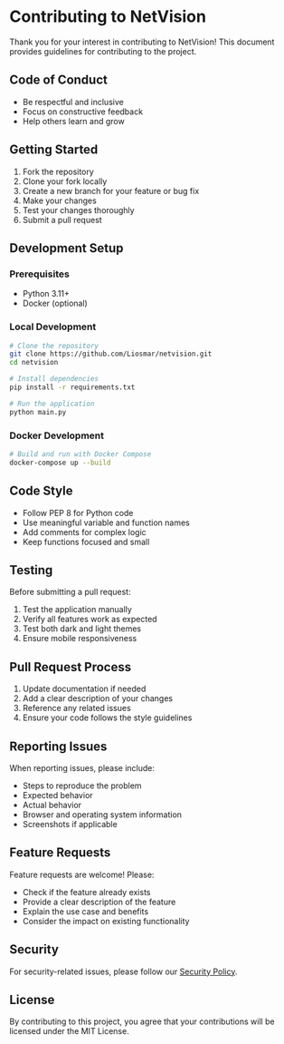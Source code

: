 # Contributing to NetVision

Thank you for your interest in contributing to NetVision! This document provides guidelines for contributing to the project.

## Code of Conduct

- Be respectful and inclusive
- Focus on constructive feedback
- Help others learn and grow

## Getting Started

1. Fork the repository
2. Clone your fork locally
3. Create a new branch for your feature or bug fix
4. Make your changes
5. Test your changes thoroughly
6. Submit a pull request

## Development Setup

### Prerequisites

- Python 3.11+
- Docker (optional)

### Local Development

```bash
# Clone the repository
git clone https://github.com/Liosmar/netvision.git
cd netvision

# Install dependencies
pip install -r requirements.txt

# Run the application
python main.py
```

### Docker Development

```bash
# Build and run with Docker Compose
docker-compose up --build
```

## Code Style

- Follow PEP 8 for Python code
- Use meaningful variable and function names
- Add comments for complex logic
- Keep functions focused and small

## Testing

Before submitting a pull request:

1. Test the application manually
2. Verify all features work as expected
3. Test both dark and light themes
4. Ensure mobile responsiveness

## Pull Request Process

1. Update documentation if needed
2. Add a clear description of your changes
3. Reference any related issues
4. Ensure your code follows the style guidelines

## Reporting Issues

When reporting issues, please include:

- Steps to reproduce the problem
- Expected behavior
- Actual behavior
- Browser and operating system information
- Screenshots if applicable

## Feature Requests

Feature requests are welcome! Please:

- Check if the feature already exists
- Provide a clear description of the feature
- Explain the use case and benefits
- Consider the impact on existing functionality

## Security

For security-related issues, please follow our [Security Policy](SECURITY.md).

## License

By contributing to this project, you agree that your contributions will be licensed under the MIT License.